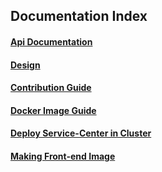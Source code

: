 ## Documentation Index

#### [Api Documentation](https://rawcdn.githack.com/ServiceComb/service-center/master/docs/api-docs.html)

#### [Design](/docs/design.md)

#### [Contribution Guide](/docs/contribution.md) 

#### [Docker Image Guide](/docs/create-docker-image.md) 

#### [Deploy Service-Center in Cluster](/docs/sc-cluster.md)

#### [Making Front-end Image](/scripts/docker/build-frontend-image)
